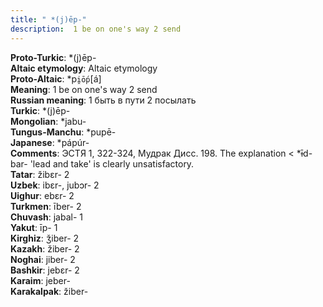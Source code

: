 ```yaml
---
title: " *(j)ēp-"
description:  1 be on one's way 2 send
---
```


<strong>Proto-Turkic</strong>:  *(j)ēp-<br>
<strong>Altaic etymology</strong>:  Altaic etymology<br>
<strong> Proto-Altaic</strong>:  *p`i̯ṓp`[á]<br>
<strong>Meaning</strong>:  1 be on one's way 2 send<br>
<strong>Russian meaning</strong>:  1 быть в пути 2 посылать<br>
<strong>Turkic</strong>:  *(j)ēp-<br>
<strong>Mongolian</strong>:  *jabu-<br>
<strong>Tungus-Manchu</strong>:  *pupē-<br>
<strong>Japanese</strong>:  *pápúr-<br>
<strong>Comments</strong>:  ЭСТЯ 1, 322-324, Мудрак Дисс. 198. The explanation < *ɨ̄d-bar- 'lead and take' is clearly unsatisfactory.<br>
<strong>Tatar</strong>:  žibɛr- 2<br>
<strong>Uzbek</strong>:  ibɛr-, jubɔr- 2<br>
<strong>Uighur</strong>:  ebɛr- 2<br>
<strong>Turkmen</strong>:  īber- 2<br>
<strong>Chuvash</strong>:  jabal- 1<br>
<strong>Yakut</strong>:  īp- 1<br>
<strong>Kirghiz</strong>:  ǯiber- 2<br>
<strong>Kazakh</strong>:  žiber- 2<br>
<strong>Noghai</strong>:  jiber- 2<br>
<strong>Bashkir</strong>:  jebɛr- 2<br>
<strong>Karaim</strong>:  jeber-<br>
<strong>Karakalpak</strong>:  žiber-<br>


